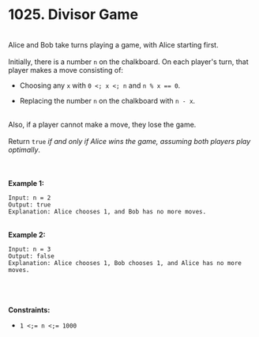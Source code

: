 # 1025. Divisor Game

<br />Alice and Bob take turns playing a game, with Alice starting first.<br />
<br />Initially, there is a number `n` on the chalkboard. On each player's turn, that player makes a move consisting of:<br />

* Choosing any `x` with `0 <; x <; n` and `n % x == 0`.

* Replacing the number `n` on the chalkboard with `n - x`.


<br />Also, if a player cannot make a move, they lose the game.<br />
<br />Return `true` <em>if and only if Alice wins the game, assuming both players play optimally</em>.<br />
<br /> <br />
<br />**Example 1:**<br />
```
Input: n = 2
Output: true
Explanation: Alice chooses 1, and Bob has no more moves.
```
<br />**Example 2:**<br />
```
Input: n = 3
Output: false
Explanation: Alice chooses 1, Bob chooses 1, and Alice has no more moves.
```
<br /> <br />
<br />**Constraints:**<br />

* `1 <;= n <;= 1000`